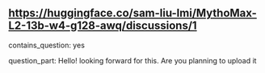 ## https://huggingface.co/sam-liu-lmi/MythoMax-L2-13b-w4-g128-awq/discussions/1

contains_question: yes

question_part: Hello! looking forward for this. Are you planning to upload it